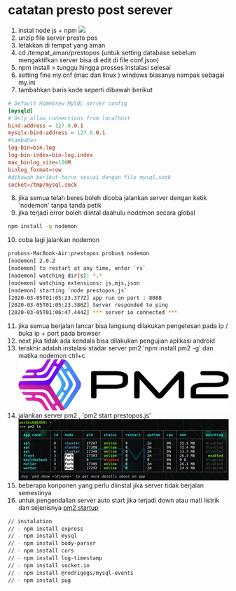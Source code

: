 # catatan presto post serever

1. instal node js + npm
![](https://nodejs.org/static/images/logo.svg)
2. unzip file server presto pos
3. letakkan di tempat yang aman
4. cd /tempat_aman/prestopos (untuk setting database sebelum mengaktifkan server bisa di edit di file conf.json)
5. npm install > tunggu hingga prosses instalasi selesai
6. setting fine my.cnf (mac dan linux ) windows biasanya nampak sebagai my.ini
7. tambahkan baris kode seperti dibawah berikut
```cnf
# Default Homebrew MySQL server config
[mysqld]
# Only allow connections from localhost
bind-address = 127.0.0.1
mysqlx-bind-address = 127.0.0.1
#tambahan
log-bin=bin.log
log-bin-index=bin-log.index
max_binlog_size=100M
binlog_format=row
#dibawah berikut harus sesuai dengan file mysql.sock
socket=/tmp/mysql.sock
```
8. jika semua telah beres boleh dicoba jalankan server dengan ketik 'nodemon' tanpa tanda petik
9. jika terjadi error boleh diintal daahulu nodemon secara global
```bash
npm install -g nodemon
```
10. coba lagi jalankan nodemon
```bash
probuss-MacBook-Air:prestopos probus$ nodemon
[nodemon] 2.0.2
[nodemon] to restart at any time, enter `rs`
[nodemon] watching dir(s): *.*
[nodemon] watching extensions: js,mjs,json
[nodemon] starting `node prestopos.js`
[2020-03-05T01:05:23.377Z] app run on port : 8080
[2020-03-05T01:05:23.386Z] Server responded to ping
[2020-03-05T01:06:47.444Z] *** server io connected ***
```
11. jika semua berjalan lancar bisa langsung dilakukan pengetesan pada ip / buka ip + port pada browser
12. next jika tidak ada kendala bisa dilakukan pengujian aplikasi android
13. terakhir adalah instalasi stadar server pm2 'npm install pm2 -g' dan matika nodemon ctrl+c
![](https://raw.githubusercontent.com/Unitech/pm2/development/pres/pm2-v4.png)
14. jalankan server pm2 , 'pm2 start prestopos.js'
![gambar pm2](https://github.com/unitech/pm2/raw/master/pres/pm2-list.png)
15. beberapa konponen yang perlu diinstal jika server tidak berjalan semestinya
16. untuk pengendalian server auto start jika terjadi down atau mati listrik dan sejenisnya [pm2 startup](https://pm2.keymetrics.io/docs/usage/startup/)
```bash
// instalation
// - npm install express
// - npm install mysql
// - npm install body-parser
// - npm install cors
// - npm install log-timestamp
// - npm install socket.io
// - npm install @rodrigogs/mysql-events
// - npm install pug
```
